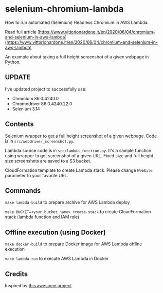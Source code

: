 # selenium-chromium-lambda

How to run automated (Selenium) Headless Chromium in AWS Lambda.

Read full article [https://www.vittorionardone.it/en/2020/06/04/chromium-and-selenium-in-aws-lambda](https://www.vittorionardone.it/en/2020/06/04/chromium-and-selenium-in-aws-lambda)

An example about taking a full height screenshot of a given webpage in Python.

## UPDATE

I’ve updated project to successfully use:
- Chromium 86.0.4240.0
- Chromedriver 86.0.4240.22.0
- Selenium 3.14

## Contents

Selenium wrapper to get a full height screenshot of a given webpage. Code is in `src/webdriver_screenshot.py`.

Lambda source code is in `src/lambda_function.py`. It's a sample function using wrapper to get screenshot of a given URL. Fixed size and full height size screenshots are saved to a S3 bucket.

CloudFormation template to create Lambda stack. Please change `WebSite` parameter to your favorite URL.

## Commands

`make lambda-build` to prepare archive for AWS Lambda deploy 

`make BUCKET=<your_bucket_name> create-stack` to create CloudFormation stack (lambda function and IAM role)

## Offline execution (using Docker)

`make docker-build` to prepare Docker image for AWS Lambda offline execution  

`make lambda-run` to execute AWS Lambda in Docker

## Credits

Inspired by [this awesome project](https://github.com/21Buttons/pychromeless)
